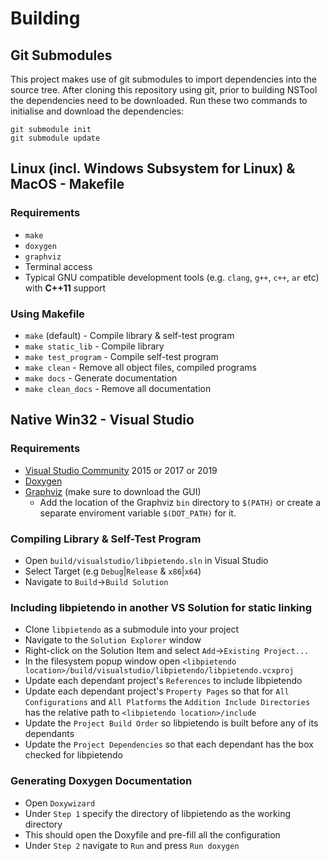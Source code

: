 # Building
## Git Submodules
This project makes use of git submodules to import dependencies into the source tree.
After cloning this repository using git, prior to building NSTool the dependencies need to be downloaded.
Run these two commands to initialise and download the dependencies:
```
git submodule init
git submodule update
```

## Linux (incl. Windows Subsystem for Linux) & MacOS - Makefile
### Requirements
* `make`
* `doxygen`
* `graphviz`
* Terminal access
* Typical GNU compatible development tools (e.g. `clang`, `g++`, `c++`, `ar` etc) with __C++11__ support

### Using Makefile
* `make` (default) - Compile library & self-test program
* `make static_lib` - Compile library
* `make test_program` - Compile self-test program
* `make clean` - Remove all object files, compiled programs
* `make docs` - Generate documentation
* `make clean_docs` - Remove all documentation

## Native Win32 - Visual Studio
### Requirements
* [Visual Studio Community](https://visualstudio.microsoft.com/vs/community/) 2015 or 2017 or 2019
* [Doxygen](http://www.doxygen.nl/download.html#srcbin)
* [Graphviz](https://graphviz.gitlab.io/_pages/Download/Download_windows.html) (make sure to download the GUI)
	* Add the location of the Graphviz `bin` directory to `$(PATH)` or create a separate enviroment variable `$(DOT_PATH)` for it.

### Compiling Library & Self-Test Program
* Open `build/visualstudio/libpietendo.sln` in Visual Studio
* Select Target (e.g `Debug`|`Release` & `x86`|`x64`)
* Navigate to `Build`->`Build Solution`

### Including libpietendo in another VS Solution for static linking
* Clone `libpietendo` as a submodule into your project
* Navigate to the `Solution Explorer` window
* Right-click on the Solution Item and select `Add`->`Existing Project...`
* In the filesystem popup window open `<libpietendo location>/build/visualstudio/libpietendo/libpietendo.vcxproj`
* Update each dependant project's `References` to include libpietendo
* Update each dependant project's `Property Pages` so that for `All Configurations` and `All Platforms` the `Addition Include Directories` has the relative path to `<libpietendo location>/include`
* Update the `Project Build Order` so libpietendo is built before any of its dependants
* Update the `Project Dependencies` so that each dependant has the box checked for libpietendo

### Generating Doxygen Documentation
* Open `Doxywizard`
* Under `Step 1` specify the directory of libpietendo as the working directory
* This should open the Doxyfile and pre-fill all the configuration
* Under `Step 2` navigate to `Run` and press `Run doxygen`
